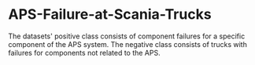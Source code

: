 # APS-Failure-at-Scania-Trucks
The datasets' positive class consists of component failures for a specific component of the APS system. The negative class consists of trucks with failures for components not related to the APS.
